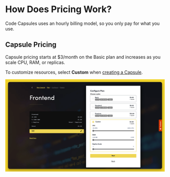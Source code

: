 # How Does Pricing Work?

Code Capsules uses an hourly billing model, so you only pay for what you use.

## Capsule Pricing

Capsule pricing starts at $3/month on the Basic plan and increases as you scale CPU, RAM, or replicas. 

To customize resources, select **Custom** when [creating a Capsule](../capsules/how-do-i-add-remove-stop-capsules.md).

![Custom Plan](../.gitbook/assets/platform/billing/capsule-plan.png)
